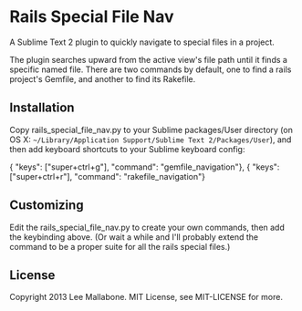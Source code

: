 Rails Special File Nav
======================

A Sublime Text 2 plugin to quickly navigate to special files in a project.

The plugin searches upward from the active view's file path until it finds a specific named file. There are two commands by default, one to find a rails project's Gemfile, and another to find its Rakefile.

Installation
------------

Copy rails_special_file_nav.py to your Sublime packages/User directory (on OS X: `~/Library/Application Support/Sublime Text 2/Packages/User`), and then add keyboard shortcuts to your Sublime keyboard config:

{ "keys": ["super+ctrl+g"],  "command": "gemfile_navigation"},
{ "keys": ["super+ctrl+r"],  "command": "rakefile_navigation"}

Customizing
-----------

Edit the rails_special_file_nav.py to create your own commands, then add the keybinding above. (Or wait a while and I'll probably extend the command to be a proper suite for all the rails special files.)

License
-------

Copyright 2013 Lee Mallabone.
MIT License, see MIT-LICENSE for more.
